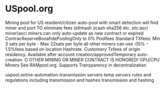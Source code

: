 # USpool.org
Mining pool for US resident/citizen auto-pool with smart detection will find miner and port TO eliminate fees (ethhash zcash sha256 etc. etc:asci miner)asci miners.can only auto-update as new contract or expired ContracReserveBonafidePoolingOnly to 0% Poolfees Standard TXfees: Min 3 sats per byte - Max 22sats per byte all other miners can use .05% - 1.5%fees  based on location Hashrate. Customery Txfees of origin residency. Available after account creation/approvedTemporary auto-creation.  O OTHER MINING OR MINER CONTRACT IS HONORED! GPU/CPU Miners See RAMpool.org. Supports Transparency in decentralization

uspool.online-automation-transmission servers temp servers rules and regulations including transmission and hashes transmission and hashing
